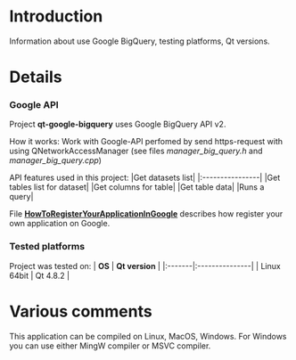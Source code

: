 # Introduction #

Information about use Google BigQuery, testing platforms, Qt versions.

# Details #

### Google API ###

Project **qt-google-bigquery** uses Google BigQuery API v2.

How it works:
Work with Google-API perfomed by send https-request with using QNetworkAccessManager (see files _manager\_big\_query.h_ and _manager\_big\_query.cpp_)

API features used in this project:
|Get datasets list|
|:----------------|
|Get tables list for dataset|
|Get columns for table|
|Get table data|
|Runs a query|

File **[HowToRegisterYourAppIicationInGoogle](http://code.google.com/p/qt-google-bigquery/wiki/HowToRegisterYourApplicationInGoogle)** describes how register your own application on Google.

### Tested platforms ###
Project was tested on:
| **OS** | **Qt version** |
|:-------|:---------------|
| Linux 64bit | Qt 4.8.2 |

# Various comments #

This application can be compiled on Linux, MacOS, Windows. For Windows you can use either MingW compiler or MSVC compiler.